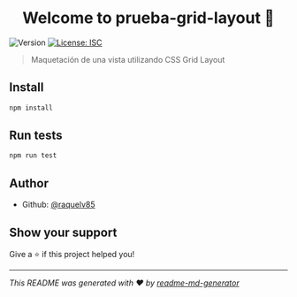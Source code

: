 <h1 align="center">Welcome to prueba-grid-layout 👋</h1>
<p>
  <img alt="Version" src="https://img.shields.io/badge/version-1.0.0-blue.svg?cacheSeconds=2592000" />
  <a href="#" target="_blank">
    <img alt="License: ISC" src="https://img.shields.io/badge/License-ISC-yellow.svg" />
  </a>
</p>

> Maquetación de una vista utilizando CSS Grid Layout

## Install

```sh
npm install
```

## Run tests

```sh
npm run test
```

## Author

* Github: [@raquelv85](https://github.com/raquelv85)

## Show your support

Give a ⭐️ if this project helped you!

***
_This README was generated with ❤️ by [readme-md-generator](https://github.com/kefranabg/readme-md-generator)_